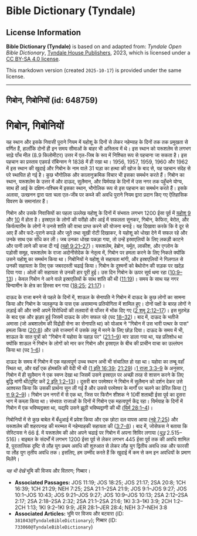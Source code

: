 # Bible Dictionary (Tyndale)

## License Information

**Bible Dictionary (Tyndale)** is based on and adapted from: _Tyndale Open Bible Dictionary_, [Tyndale House Publishers](https://tyndaleopenresources.com/), 2023, which is licensed under a [CC BY-SA 4.0 license](https://creativecommons.org/licenses/by-sa/4.0/legalcode.en).

This markdown version (created `2025-10-17`) is provided under the same license.



--------------------------------

## गिबोन, गिबोनियों (id: 648759)

गिबोन, गिबोनियों
================

यह स्थान और इसके निवासी पुराने नियम में यहोशू के दिनों से लेकर नहेम्याह के दिनों तक तक प्रमुखता से वर्णित हैं, हालाँकि दोनों ही इन समय सीमाओं के बाहर भी अस्तित्व में थे। इस स्थान को यरूशलेम से लगभग साढ़े पाँच मील (8\.9 किलोमीटर) उत्तर में एल\-जिब के रूप में निश्चित रूप से पहचाना जा सकता है। इस पहचान का प्रस्ताव एडवर्ड रॉबिन्सन ने 1838 में ही रखा था। 1956, 1957, 1959, 1960 और 1962 में इस स्थान की खुदाई और गिबोन के नाम वाले 31 घड़ा का हत्था की खोज के बाद से, यह पहचान संदेह से परे स्थापित हो गई है। कुछ भौगोलिक और कालानुक्रमिक विचार भी इसका समर्थन करते हैं। गिबोन का स्थान, यरूशलेम के उत्तर में और दाऊद, सुलैमान, और यिर्मयाह के दिनों में उस नगर तक पहुँचने योग्य, साथ ही आई के दक्षिण\-पश्चिम में इसका स्थान, भौगोलिक रूप से इस पहचान का समर्थन करते हैं। इसके अलावा, उत्खनन द्वारा पता चला एल\-जीब पर कब्जे की अवधि पुराने नियम द्वारा प्रदान किए गए ऐतिहासिक विवरण के समानांतर हैं।

गिबोन और उसके निवासियों का पहला उल्लेख यहोशू के दिनों में संभवतः लगभग 1200 ईसा पूर्व में [यहोशू 9](https://ref.ly/Josh9:1-Josh9:27) और [10](https://ref.ly/Josh10:1-Josh10:43) में होता है। इस्राएल के लोगों की यरीहो और आई में सफलता सुनकर, गिबोन, केफिरा, बेरोत, और किर्यत्यारीम के लोगों ने उनसे शांति की वाचा प्राप्त करने की योजना बनाई। यह दिखावा करके कि वे दूर से आए हैं और फटे\-पुराने कपड़े और जूते तथा सूखी रोटी दिखाकर, वे यहोशू को धोखा देने में सफल रहे और उनके साथ एक संधि कर ली। जब उनका धोखा पकड़ा गया, तो उन्हें इस्राएलियों के लिए लकड़ी काटने और पानी लाने की सजा दी गई ([यहो 9:21–27](https://ref.ly/Josh9:21-Josh9:27))। यरूशलेम, हेब्रोन, यर्मूत, लाकीश, और एग्लोन के पड़ोसी समूह, यरूशलेम के राजा अदोनीसेदेक के नेतृत्व में, गिबोन पर हमला करने के लिए निकले क्योंकि उसने यहोशू का समर्थन किया था। गिबोनियों ने यहोशू से सहायता मांगी, और इस्राएलियों ने गिलगाल से उनकी सहायता के लिए एक जबरदस्ती चढाई किया। गिबोन के दुश्मनों को बेथोरोन की सड़क पर खदेड़ दिया गया। ओलों की सहायता से उनकी हार पूरी हुई। उस दिन गिबोन के ऊपर सूर्य थमा रहा ([10:9–13](https://ref.ly/Josh10:9-Josh10:13))। केवल गिबोन ने आने वाले इस्राएलियों के साथ शांति की थी ([11:19](https://ref.ly/Josh11:19))। समय के साथ यह नगर बिन्यामीन के क्षेत्र का हिस्सा बन गया ([18:25](https://ref.ly/Josh18:25); [21:17](https://ref.ly/Josh21:17))।

दाऊद के राजा बनने से पहले के दिनों में, शाऊल के सेनापति ने गिबोन में दाऊद के कुछ लोगों का सामना किया और गिबोन के जलकुण्ड के पास एक असामान्य प्रतियोगिता में शामिल हुए। दोनों पक्षों के बारह लोगों ने लड़ाई की और सभी अपने विरोधियों की तलवारों से पाँजर में भोंक दिए गए ([2 शमू 2:12–17](https://ref.ly/2Sam2:12-2Sam2:17))। इस मुठभेड़ के बाद एक और झड़प हुई जिसमें दाऊद के लोग सफल रहे (पद [18–32](https://ref.ly/2Sam2:18-2Sam2:32))। बाद में, दाऊद के भतीजे अमासा (जो अबशालोम की विद्रोही सेना का सेनापति था) को योआब ने "गिबोन में उस भारी पत्थर के पास" हमला किया ([20:8](https://ref.ly/2Sam20:8)) और उसे राजमार्ग में उसके लहू में मरने के लिए छोड़ दिया। दाऊद के समय में भी, शाऊल के सात पुत्रों को "गिबोन में यहोवा के पहाड़ पर" ([21:1–9](https://ref.ly/2Sam21:1-2Sam21:9)) मार डाला गया था, यह प्रतिशोध था क्योंकि शाऊल ने गिबोन के लोगों को मार कर गिबोन और इस्राएल के बीच की प्राचीन वाचा का उल्लंघन किया था (पद [1–6](https://ref.ly/2Sam21:1-2Sam21:6))।

दाऊद के समय में गिबोन में एक महत्वपूर्ण उच्च स्थान अभी भी संचालित हो रहा था। यहोवा का तम्बू वहाँ स्थित था, और वहाँ एक होमबलि की वेदी भी थी ([1 इति 16:39](https://ref.ly/1Chr16:39); [21:29](https://ref.ly/1Chr21:29))।[1 राजा 3:3–9](https://ref.ly/1Kgs3:3-1Kgs3:9) के अनुसार, गिबोन में ही सुलैमान ने एक स्वप्न देखा था जिसमें उसने इस्राएल पर अच्छी तरह से शासन करने के लिए बुद्धि मांगी थी(पुष्टि करें [2 इति 1:2–13](https://ref.ly/2Chr1:2-2Chr1:13))। दूसरी बार परमेश्वर ने गिबोन में सुलैमान को दर्शन देकर उसे आश्वस्त किया कि उसकी प्रार्थना सुन ली गई है और उससे परमेश्वर के मार्गों पर चलने का प्रेरित किया ([1 रा 9:2–9](https://ref.ly/1Kgs9:2-1Kgs9:9))। गिबोन उन नगरों में से एक था, जिस पर फिरौन शीशक ने 10वीं शताब्दी ईसा पूर्व का दूसरा भाग में कब्ज़ा किया था। संभवतः राजाओं के दिनों में गिबोन एक महत्वपूर्ण केंद्र रहा। यिर्मयाह के दिनों में गिबोन में एक भविष्यद्वक्ता था, यद्यपि उसने झूठी भविष्यद्वाणी की थी ([यिर्म 28:1–4](https://ref.ly/Jer28:1-Jer28:4))।

गिबोनियों में से कुछ बाबेल में बँधुआई में प्रवेश किया और एक छोटा दल वापस आया ([नहे 7:25](https://ref.ly/Neh7:25)) और यरूशलेम की शहरपनाह की मरम्मत में नहेम्याहकी सहायता की ([3:7–8](https://ref.ly/Neh3:7-Neh3:8))। बाद में, जोसेफस ने बताया कि सेस्टियस ने 66 ई. में यरूशलेम की ओर अपने चढाई पर गिबोन में अपना शिविर लगाया (*युद्ध* 2\.515–516\)। बाइबल के संदर्भों में लगभग 1200 ईसा पूर्व से लेकर लगभग 445 ईसा पूर्व तक की अवधि शामिल है, पुरातात्विक दृष्टि से लौह युग प्रथम अवधि की शुरुआत से लेकर लौह युग द्वितीय अवधि तक और फारसी या लौह युग तृतीय अवधि तक। इसलिए, हम उम्मीद करते हैं कि खुदाई में कम से कम इन अवधियों के प्रमाण मिलेंगे।

*यह भी देखें* भूमि की विजय और वितरण; गिब्बार।

* **Associated Passages:** JOS 11:19; JOS 18:25; JOS 21:17; 2SA 20:8; 1CH 16:39; 1CH 21:29; NEH 7:25; 2SA 21:1–2SA 21:9; JOS 9:1–JOS 9:27; JOS 10:1–JOS 10:43; JOS 9:21–JOS 9:27; JOS 10:9–JOS 10:13; 2SA 2:12–2SA 2:17; 2SA 2:18–2SA 2:32; 2SA 21:1–2SA 21:6; 1KI 3:3–1KI 3:9; 2CH 1:2–2CH 1:13; 1KI 9:2–1KI 9:9; JER 28:1–JER 28:4; NEH 3:7–NEH 3:8
* **Associated Articles:** भूमि पर विजय और बटवारा (ID: `381043@TyndaleBibleDictionary`); गिब्बार (ID: `733060@TyndaleBibleDictionary`)

